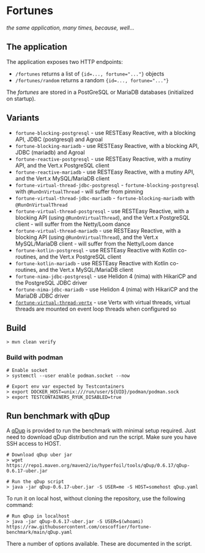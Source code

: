 # Fortunes

_the same application, many times, because, well..._

## The application

The application exposes two HTTP endpoints:

- `/fortunes` returns a list of `{id=..., fortune="..."}` objects
- `/fortunes/random` returns a random `{id=..., fortune="..."}`

The _fortunes_ are stored in a PostGreSQL or MariaDB databases (initialized on startup).

## Variants

* `fortune-blocking-postgresql` - use RESTEasy Reactive, with a blocking API, JDBC (postgresql) and Agroal
* `fortune-blocking-mariadb` - use RESTEasy Reactive, with a blocking API, JDBC (mariadb) and Agroal
* `fortune-reactive-postgresql` - use RESTEasy Reactive, with a mutiny API, and the Vert.x PostgreSQL client
* `fortune-reactive-mariadb` - use RESTEasy Reactive, with a mutiny API, and the Vert.x MySQL/MariaDB client
* `fortune-virtual-thread-jdbc-postgresql` - `fortune-blocking-postgresql` with `@RunOnVirtualThread` - will suffer from pinning
* `fortune-virtual-thread-jdbc-mariadb` - `fortune-blocking-mariadb` with `@RunOnVirtualThread`
* `fortune-virtual-thread-postgresql` - use RESTEasy Reactive, with a blocking API (using `@RunOnVirtualThread`), and the
  Vert.x PostgreSQL client - will suffer from the Netty/Loom dance
* `fortune-virtual-thread-mariadb` - use RESTEasy Reactive, with a blocking API (using `@RunOnVirtualThread`), and the
  Vert.x MySQL/MariaDB client - will suffer from the Netty/Loom dance
* `fortune-kotlin-postgresql` - use RESTEasy Reactive with Kotlin co-routines, and the Vert.x PostgreSQL client
* `fortune-kotlin-mariadb` - use RESTEasy Reactive with Kotlin co-routines, and the Vert.x MySQL/MariaDB client
* `fortune-nima-jdbc-postgresql` - use Helidon 4 (nima) with HikariCP and the PostgreSQL JDBC driver
* `fortune-nima-jdbc-mariadb` - use Helidon 4 (nima) with HikariCP and the MariaDB JDBC driver
* [`fortune-virtual-thread-vertx`](fortune-virtual-thread-vertx) - use Vertx with virtual threads, virtual threads are mounted on event loop threads when configured so

## Build

```shell
> mvn clean verify
```

### Build with podman

```shell
# Enable socket
> systemctl --user enable podman.socket --now

# Export env var expected by Testcontainers
> export DOCKER_HOST=unix:///run/user/${UID}/podman/podman.sock
> export TESTCONTAINERS_RYUK_DISABLED=true
```

## Run benchmark with qDup

A [qDup](https://github.com/Hyperfoil/qDup) is provided to run the benchmark with minimal setup required.
Just need to download qDup distribution and run the script. Make sure you have SSH access to HOST.
```shell
# Download qDup uber jar
> wget https://repo1.maven.org/maven2/io/hyperfoil/tools/qDup/0.6.17/qDup-0.6.17-uber.jar

# Run the qDup script
> java -jar qDup-0.6.17-uber.jar -S USER=me -S HOST=somehost qDup.yaml
```
To run it on local host, without cloning the repository, use the following command:
```shell
# Run qDup in localhost
> java -jar qDup-0.6.17-uber.jar -S USER=$(whoami) https://raw.githubusercontent.com/cescoffier/fortune-benchmark/main/qDup.yaml
```

There a number of options available. These are documented in the script.
